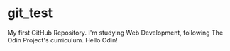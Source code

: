 # git_test
My first GitHub Repository. I'm studying Web Development, following The Odin Project's curriculum.
Hello Odin!